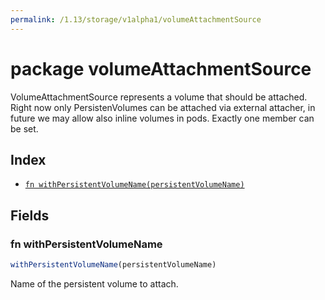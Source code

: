 ```yaml
---
permalink: /1.13/storage/v1alpha1/volumeAttachmentSource
---
```


# package volumeAttachmentSource

VolumeAttachmentSource represents a volume that should be attached. Right now only PersistenVolumes can be attached via external attacher, in future we may allow also inline volumes in pods. Exactly one member can be set.

## Index

* [`fn withPersistentVolumeName(persistentVolumeName)`](#fn-withpersistentvolumename)

## Fields

### fn withPersistentVolumeName

```ts
withPersistentVolumeName(persistentVolumeName)
```

Name of the persistent volume to attach.
